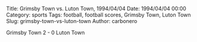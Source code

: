 Title: Grimsby Town vs. Luton Town, 1994/04/04
Date: 1994/04/04 00:00
Category: sports
Tags: football, football scores, Grimsby Town, Luton Town
Slug: grimsby-town-vs-luton-town
Author: carbonero


Grimsby Town 2 - 0 Luton Town
